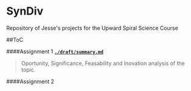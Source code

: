 # SynDiv
Repository of Jesse's projects for the Upward Spiral Science Course

##ToC

####Assignment 1
[**``./draft/summary.md``**](./draft/summary.md)
  > Oportunity, Significance, Feasability and Inovation analysis of the topic.

####Assignment 2





